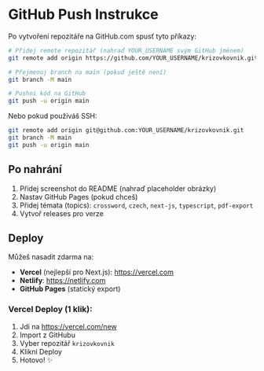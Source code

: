 # GitHub Push Instrukce

Po vytvoření repozitáře na GitHub.com spusť tyto příkazy:

```bash
# Přidej remote repozitář (nahraď YOUR_USERNAME svým GitHub jménem)
git remote add origin https://github.com/YOUR_USERNAME/krizovkovnik.git

# Přejmenuj branch na main (pokud ještě není)
git branch -M main

# Pushni kód na GitHub
git push -u origin main
```

Nebo pokud používáš SSH:

```bash
git remote add origin git@github.com:YOUR_USERNAME/krizovkovnik.git
git branch -M main
git push -u origin main
```

## Po nahrání

1. Přidej screenshot do README (nahraď placeholder obrázky)
2. Nastav GitHub Pages (pokud chceš)
3. Přidej témata (topics): `crossword`, `czech`, `next-js`, `typescript`, `pdf-export`
4. Vytvoř releases pro verze

## Deploy

Můžeš nasadit zdarma na:
- **Vercel** (nejlepší pro Next.js): https://vercel.com
- **Netlify**: https://netlify.com
- **GitHub Pages** (statický export)

### Vercel Deploy (1 klik):
1. Jdi na https://vercel.com/new
2. Import z GitHubu
3. Vyber repozitář `krizovkovnik`
4. Klikni Deploy
5. Hotovo! ✨
